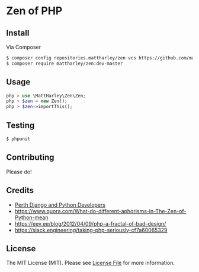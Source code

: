 # Zen of PHP

## Install

Via Composer

``` bash
$ composer config repositories.mattharley/zen vcs https://github.com/mattharley/zen
$ composer require mattharley/zen:dev-master
```

## Usage

``` php
php > use \MattHarley\Zen\Zen;
php > $zen = new Zen();
php > $zen->importThis();
```

## Testing

``` bash
$ phpunit
```

## Contributing

Please do!

## Credits

- [Perth Django and Python Developers](http://pdpd.com.au)
- https://www.quora.com/What-do-different-aphorisms-in-The-Zen-of-Python-mean
- https://eev.ee/blog/2012/04/09/php-a-fractal-of-bad-design/
- https://slack.engineering/taking-php-seriously-cf7a60065329

## License

The MIT License (MIT). Please see [License File](LICENSE.md) for more information.
